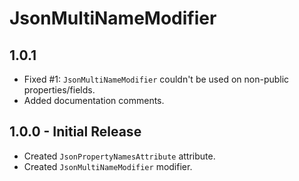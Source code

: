 # JsonMultiNameModifier

## 1.0.1

- Fixed #1: `JsonMultiNameModifier` couldn't be used on non-public properties/fields.
- Added documentation comments.

## 1.0.0 - Initial Release

- Created `JsonPropertyNamesAttribute` attribute.
- Created `JsonMultiNameModifier` modifier.
